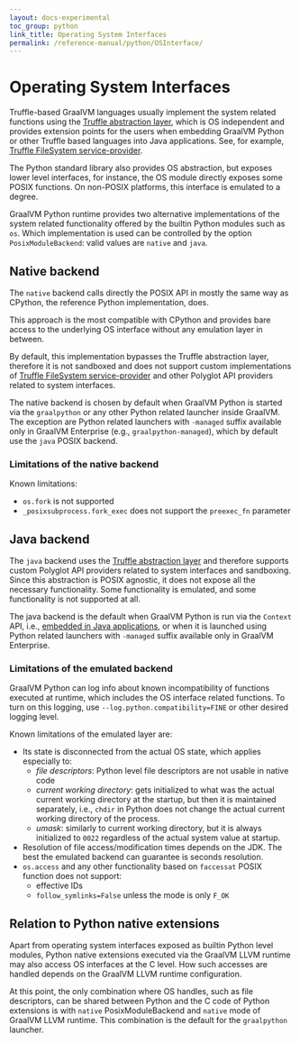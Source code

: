 ```yaml
---
layout: docs-experimental
toc_group: python
link_title: Operating System Interfaces
permalink: /reference-manual/python/OSInterface/
---
```


# Operating System Interfaces

Truffle-based GraalVM languages usually implement the system related functions using the [Truffle abstraction layer](https://github.com/oracle/graal/blob/master/truffle/docs/README.md), which is OS independent and provides extension points for the users when embedding GraalVM Python or other Truffle based languages into Java applications.
See, for example, [Truffle FileSystem service-provider](https://www.graalvm.org/truffle/javadoc/org/graalvm/polyglot/io/FileSystem.html).

The Python standard library also provides OS abstraction, but exposes lower level interfaces, for instance, the OS module directly exposes some POSIX functions.
On non-POSIX platforms, this interface is emulated to a degree.

GraalVM Python runtime provides two alternative implementations of the system related functionality offered by the builtin Python modules such as `os`.
Which implementation is used can be controlled by the option `PosixModuleBackend`: valid values are `native` and `java`.

## Native backend

The `native` backend calls directly the POSIX API in mostly the same way as CPython, the reference Python implementation, does.

This approach is the most compatible with CPython and provides bare access to the underlying OS interface without any emulation layer in between.

By default, this implementation bypasses the Truffle abstraction layer, therefore it is not sandboxed and does not support custom implementations of [Truffle FileSystem service-provider](https://www.graalvm.org/truffle/javadoc/org/graalvm/polyglot/io/FileSystem.html) and other Polyglot API providers related to system interfaces.

The native backend is chosen by default when GraalVM Python is started via the `graalpython` or any other Python related launcher inside GraalVM.
The exception are Python related launchers with `-managed` suffix available only in GraalVM Enterprise (e.g., `graalpython-managed`), which by default use the `java` POSIX backend.

### Limitations of the native backend

Known limitations:

* `os.fork` is not supported
* `_posixsubprocess.fork_exec` does not support the `preexec_fn` parameter

## Java backend

The `java` backend uses the [Truffle abstraction layer](https://github.com/oracle/graal/blob/master/truffle/docs/README.md) and therefore supports custom Polyglot API providers related to system interfaces and sandboxing.
Since this abstraction is POSIX agnostic, it does not expose all the necessary functionality. Some functionality is emulated, and some functionality is not supported at all.

The java backend is the default when GraalVM Python is run via the `Context` API, i.e., [embedded in Java applications](https://github.com/oracle/graal/blob/master/docs/reference-manual/embedding/embed-languages.md), or when it is launched using Python related launchers with `-managed` suffix available only in GraalVM Enterprise.

### Limitations of the emulated backend

GraalVM Python can log info about known incompatibility of functions executed at runtime, which includes the OS interface related functions.
To turn on this logging, use `--log.python.compatibility=FINE` or other desired logging level.

Known limitations of the emulated layer are:

* Its state is disconnected from the actual OS state, which applies especially to:
  * *file descriptors*: Python level file descriptors are not usable in native code
  * *current working directory*: gets initialized to what was the actual current working
    directory at the startup, but then it is maintained separately, i.e., `chdir` in Python
    does not change the actual current working directory of the process.
  * *umask*: similarly to current working directory, but it is always initialized
    to `0022` regardless of the actual system value at startup.
* Resolution of file access/modification times depends on the JDK.
  The best the emulated backend can guarantee is seconds resolution.
* `os.access` and any other functionality based on `faccessat` POSIX function does not support:
  * effective IDs
  * `follow_symlinks=False` unless the mode is only `F_OK`

## Relation to Python native extensions

Apart from operating system interfaces exposed as builtin Python level modules, Python native extensions executed via the GraalVM LLVM runtime may also access OS interfaces at the C level.
How such accesses are handled depends on the GraalVM LLVM runtime configuration.

At this point, the only combination where OS handles, such as file descriptors, can be shared between Python and the C code of Python extensions is with `native` PosixModuleBackend and `native` mode of GraalVM LLVM runtime.
This combination is the default for the `graalpython` launcher.
